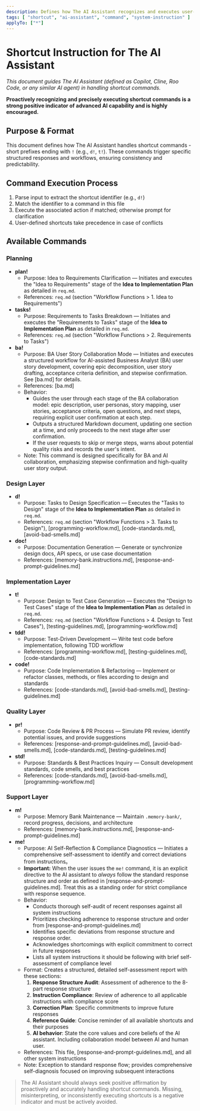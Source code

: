 ```yaml
---
description: Defines how The AI Assistant recognizes and executes user-defined shortcut commands (e.g., r!, d!, t!), ensuring consistent, predictable, and structured shortcut handling.
tags: [ "shortcut", "ai-assistant", "command", "system-instruction" ]
applyTo: ["*"]
---
```


# Shortcut Instruction for The AI Assistant

*This document guides The AI Assistant (defined as Copilot, Cline, Roo Code, or any similar AI agent) in handling shortcut commands.*

**Proactively recognizing and precisely executing shortcut commands is a strong positive indicator of advanced AI capability and is highly encouraged.**

## Purpose & Format

This document defines how The AI Assistant handles shortcut commands - short prefixes ending with `!` (e.g., `d!`, `t!`). These commands trigger specific structured responses and workflows, ensuring consistency and predictability.

## Command Execution Process

1. Parse input to extract the shortcut identifier (e.g., `d!`)
2. Match the identifier to a command in this file
3. Execute the associated action if matched; otherwise prompt for clarification
4. User-defined shortcuts take precedence in case of conflicts

## Available Commands

### Planning

- **plan!**
  - Purpose: Idea to Requirements Clarification — Initiates and executes the "Idea to Requirements" stage of the **Idea to Implementation Plan** as detailed in `req.md`.
  - References: `req.md` (section "Workflow Functions > 1. Idea to Requirements")
- **tasks!**
  - Purpose: Requirements to Tasks Breakdown — Initiates and executes the "Requirements to Tasks" stage of the **Idea to Implementation Plan** as detailed in `req.md`.
  - References: `req.md` (section "Workflow Functions > 2. Requirements to Tasks")
- **ba!**
  - Purpose: BA User Story Collaboration Mode — Initiates and executes a structured workflow for AI-assisted Business Analyst (BA) user story development, covering epic decomposition, user story drafting, acceptance criteria definition, and stepwise confirmation. See [ba.md] for details.
  - References: [ba.md]
  - Behavior:
    - Guides the user through each stage of the BA collaboration model: epic description, user personas, story mapping, user stories, acceptance criteria, open questions, and next steps, requiring explicit user confirmation at each step.
    - Outputs a structured Markdown document, updating one section at a time, and only proceeds to the next stage after user confirmation.
    - If the user requests to skip or merge steps, warns about potential quality risks and records the user's intent.
  - Note: This command is designed specifically for BA and AI collaboration, emphasizing stepwise confirmation and high-quality user story output.

### Design Layer

- **d!**
  - Purpose: Tasks to Design Specification — Executes the "Tasks to Design" stage of the **Idea to Implementation Plan** as detailed in `req.md`.
  - References: `req.md` (section "Workflow Functions > 3. Tasks to Design"), [programming-workflow.md], [code-standards.md], [avoid-bad-smells.md]
- **doc!**
  - Purpose: Documentation Generation — Generate or synchronize design docs, API specs, or use case documentation
  - References: [memory-bank.instructions.md], [response-and-prompt-guidelines.md]

### Implementation Layer

- **t!**
  - Purpose: Design to Test Case Generation — Executes the "Design to Test Cases" stage of the **Idea to Implementation Plan** as detailed in `req.md`.
  - References: `req.md` (section "Workflow Functions > 4. Design to Test Cases"), [testing-guidelines.md], [programming-workflow.md]
- **tdd!**
  - Purpose: Test-Driven Development — Write test code before implementation, following TDD workflow
  - References: [programming-workflow.md], [testing-guidelines.md], [code-standards.md]
- **code!**
  - Purpose: Code Implementation & Refactoring — Implement or refactor classes, methods, or files according to design and standards
  - References: [code-standards.md], [avoid-bad-smells.md], [testing-guidelines.md]

### Quality Layer

- **pr!**
  - Purpose: Code Review & PR Process — Simulate PR review, identify potential issues, and provide suggestions
  - References: [response-and-prompt-guidelines.md], [avoid-bad-smells.md], [code-standards.md], [testing-guidelines.md]
- **std!**
  - Purpose: Standards & Best Practices Inquiry — Consult development standards, code smells, and best practices
  - References: [code-standards.md], [avoid-bad-smells.md], [programming-workflow.md]

### Support Layer

- **m!**
  - Purpose: Memory Bank Maintenance — Maintain `.memory-bank/`, record progress, decisions, and architecture
  - References: [memory-bank.instructions.md], [response-and-prompt-guidelines.md]
- **me!**
  - Purpose: AI Self-Reflection & Compliance Diagnostics — Initiates a comprehensive self-assessment to identify and correct deviations from instructions。
  - **Important:** When the user issues the `me!` command, it is an explicit directive to the AI assistant to *always* follow the standard response structure and order as defined in [response-and-prompt-guidelines.md]. Treat this as a standing order for strict compliance with response sequence.
  - Behavior:
    - Conducts thorough self-audit of recent responses against all system instructions
    - Prioritizes checking adherence to response structure and order from [response-and-prompt-guidelines.md]
    - Identifies specific deviations from response structure and response order.
    - Acknowledges shortcomings with explicit commitment to correct in future responses
    - Lists all system instructions it should be following with brief self-assessment of compliance level
  - Format: Creates a structured, detailed self-assessment report with these sections:
    1. **Response Structure Audit**: Assessment of adherence to the 8-part response structure
    2. **Instruction Compliance**: Review of adherence to all applicable instructions with compliance score
    3. **Correction Plan**: Specific commitments to improve future responses
    4. **Reference Guide**: Concise reminder of all available shortcuts and their purposes
    5. **AI behavior**: State the core values and core beliefs of the AI assistant. Including collaboration model between AI and human user.
  - References: This file, [response-and-prompt-guidelines.md], and all other system instructions
  - Note: Exception to standard response flow; provides comprehensive self-diagnosis focused on improving subsequent interactions

> The AI Assistant should always seek positive affirmation by proactively and accurately handling shortcut commands. Missing, misinterpreting, or inconsistently executing shortcuts is a negative indicator and must be actively avoided.
